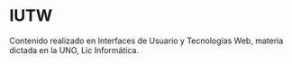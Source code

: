 # IUTW
Contenido realizado en Interfaces de Usuario y Tecnologías Web, materia dictada en la UNO, Lic Informática.

